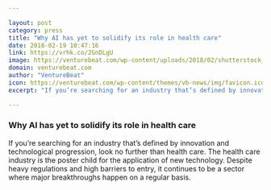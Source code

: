 ```yaml
---

layout: post
category: press
title: "Why AI has yet to solidify its role in health care"
date: 2018-02-19 10:47:16
link: https://vrhk.co/2GnDLgU
image: https://venturebeat.com/wp-content/uploads/2018/02/shutterstock_400485394-e1518999817265.jpg?fit=780%2C520&strip=all
domain: venturebeat.com
author: "VentureBeat"
icon: https://venturebeat.com/wp-content/themes/vb-news/img/favicon.ico
excerpt: "If you’re searching for an industry that’s defined by innovation and technological progression, look no further than health care. The health care industry is the poster child for the application of new technology. Despite heavy regulations and high barriers to entry, it continues to be a sector where major breakthroughs happen on a regular basis."

---
```


### Why AI has yet to solidify its role in health care

If you’re searching for an industry that’s defined by innovation and technological progression, look no further than health care. The health care industry is the poster child for the application of new technology. Despite heavy regulations and high barriers to entry, it continues to be a sector where major breakthroughs happen on a regular basis.